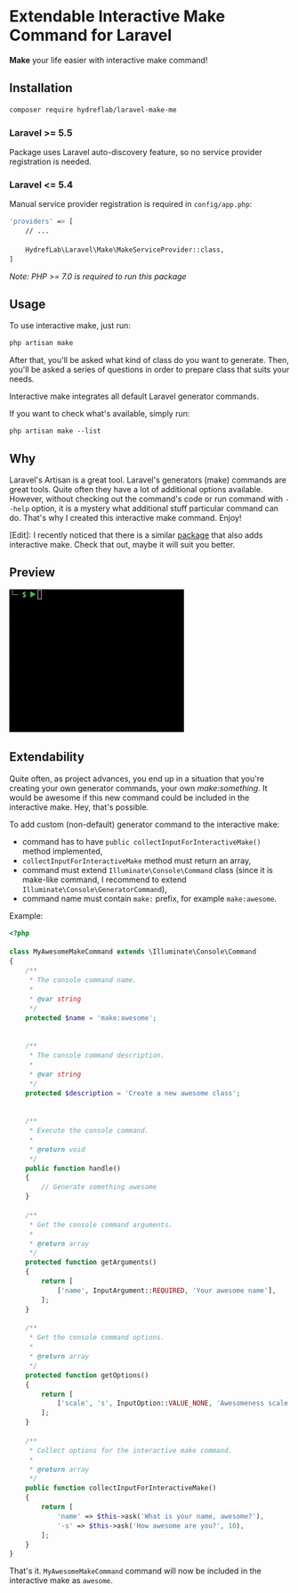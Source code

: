 # Extendable Interactive Make Command for Laravel

**Make** your life easier with interactive make command!

## Installation

```bash
composer require hydreflab/laravel-make-me
```

### Laravel >= 5.5

Package uses Laravel auto-discovery feature, so no service provider registration is needed.

### Laravel <= 5.4

Manual service provider registration is required in `config/app.php`:

```bash
'providers' => [
    // ...
    
    HydrefLab\Laravel\Make\MakeServiceProvider::class,
]
```

*Note: PHP >= 7.0 is required to run this package*

## Usage

To use interactive make, just run:

```bash
php artisan make
```

After that, you'll be asked what kind of class do you want to generate. Then, you'll be asked a 
series of questions in order to prepare class that suits your needs.

Interactive make integrates all default Laravel generator commands.

If you want to check what's available, simply run:

```
php artisan make --list
```

## Why

Laravel's Artisan is a great tool. Laravel's generators (make) commands are great tools. Quite 
often they have a lot of additional options available. However, without checking out the command's 
code or run command with `--help` option, it is a mystery what additional stuff particular
command can do. That's why I created this interactive make command. Enjoy!

[Edit]: I recently noticed that there is a similar [package](https://github.com/laracademy/interactive-make) that also
adds interactive make. Check that out, maybe it will suit you better.

## Preview

![Preview](preview.gif)

## Extendability

Quite often, as project advances, you end up in a situation that you're creating your own generator
commands, your own _make:something_. It would be awesome if this new command could be included
in the interactive make. Hey, that's possible.

To add custom (non-default) generator command to the interactive make:
* command has to have `public collectInputForInteractiveMake()` method implemented,
* `collectInputForInteractiveMake` method must return an array,
* command must extend `Illuminate\Console\Command` class (since it is make-like command, I recommend to extend `Illuminate\Console\GeneratorCommand`),
* command name must contain `make:` prefix, for example `make:awesome`.

Example:
```php
<?php

class MyAwesomeMakeCommand extends \Illuminate\Console\Command
{
    /**
     * The console command name.
     *
     * @var string
     */
    protected $name = 'make:awesome';
    

    /**
     * The console command description.
     *
     * @var string
     */
    protected $description = 'Create a new awesome class';
    

    /**
     * Execute the console command.
     *
     * @return void
     */
    public function handle()
    {
        // Generate something awesome
    }
    
    /**
     * Get the console command arguments.
     *
     * @return array
     */
    protected function getArguments()
    {
        return [
            ['name', InputArgument::REQUIRED, 'Your awesome name'],
        ];
    }
    
    /**
     * Get the console command options.
     *
     * @return array
     */
    protected function getOptions()
    {
        return [
            ['scale', 's', InputOption::VALUE_NONE, 'Awesomeness scale.'],
        ];
    }
    
    /**
     * Collect options for the interactive make command.
     * 
     * @return array
     */
    public function collectInputForInteractiveMake()
    {
        return [
            'name' => $this->ask('What is your name, awesome?'),
            '-s' => $this->ask('How awesome are you?', 10),
        ];
    }
}
```

That's it. `MyAwesomeMakeCommand` command will now be included in the interactive make as `awesome`.